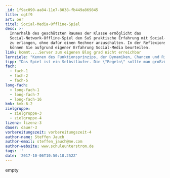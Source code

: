 ```yaml
---
_id: 1f9ac090-aa84-11e7-8038-fb449a869845
title: ogtf9
art: oer
titel: Social-Media-Offline-Spiel
desc: >-
  Innerhalb des geschützten Raumes der Klasse ermöglicht das
  Social-Network-Offline-Spiel den SuS praktische Erfahrung mit Social-Networks
  zu erlangen, ohne dafür einen Rechner anzuschalten. In der Reflexionsphase
  können Sie aufgrund eigener Erfahrung Social-Media beurteilen.
link: kommt....Server zum eigenen Blog grad nicht erreichbar
lernziele: "Kennen des Funktionsprinzips, der Dynamiken, Chancen und Risiken von Sozialen Netzwerken. \r\nErfahrung des \"Stresses\" die eine intensive Nutzung mit sich bringt. \r\nBeurteilung von Social-Media auf Grunde eigener Erfahrungen."
tipp: "Das Spiel ist ein Selbstläufer. Die \"Regeln\" sollte man großzügig auslegen. \r\nSofern möglich empfiehlt es sich, dass SuS und Eltern zusammen z.B. in einem Elternabend \"spielen\""
fach:
  - fach-1
  - fach-2
  - fach-5
long-fach:
  - long-fach-1
  - long-fach-7
  - long-fach-16
kmk: kmk-6-2
zielgruppe:
  - zielgruppe-3
  - zielgruppe-4
lizenz: lizenz-3
dauer: dauer-3
vorbereitungszeit: vorbereitungszeit-4
author-name: Steffen Jauch
author-email: steffen_jauch@me.com
author-website: www.schuleunterstrom.de
tags: ''
date: '2017-10-06T10:50:10.252Z'
---
```

empty
